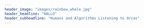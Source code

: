```yaml
---
header_image: "images/rainbow_whale.jpg"
header_headline: "HALLO"
header_subheadline: "Humans and Algorithms Listening to Orcas"
---
```

